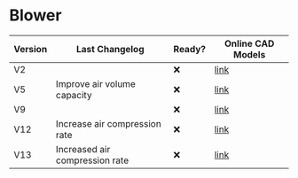 # Blower

| Version | Last Changelog | Ready? | Online CAD Models |
| ------- | -------------- | ------ | ----------------- |
| V2 |  | ❌ | [link](https://a360.co/33sQ6xi)
| V5 | Improve air volume capacity | ❌ | [link](https://a360.co/3bbVesb)
| V9 |  | ❌ | [link](https://a360.co/2J9ldEw)
| V12 | Increase air compression rate | ❌ | [link](https://a360.co/2y59eWF)
| V13 | Increased air compression rate | ❌ | [link](https://a360.co/2UsIdDU)
